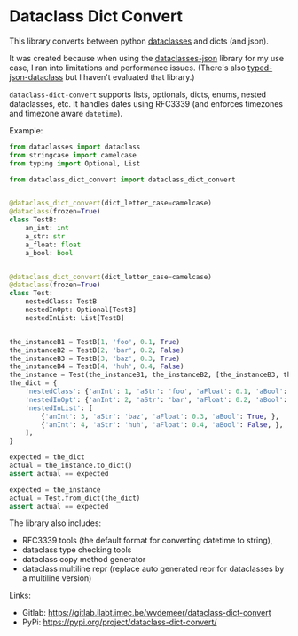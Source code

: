 # Dataclass Dict Convert

This library converts between python [dataclasses](https://docs.python.org/3/library/dataclasses.html#dataclasses.dataclass) and dicts (and json).

It was created because when using the [dataclasses-json](https://pypi.org/project/dataclasses-json/) library for my use case, I ran into limitations and performance issues. 
(There's also [typed-json-dataclass](https://pypi.org/project/typed-json-dataclass) but I haven't evaluated that library.)

`dataclass-dict-convert` supports lists, optionals, dicts, enums, nested dataclasses, etc. 
It handles dates using RFC3339 (and enforces timezones and timezone aware `datetime`).

Example:

```python
from dataclasses import dataclass
from stringcase import camelcase
from typing import Optional, List

from dataclass_dict_convert import dataclass_dict_convert


@dataclass_dict_convert(dict_letter_case=camelcase)
@dataclass(frozen=True)
class TestB:
    an_int: int
    a_str: str
    a_float: float
    a_bool: bool


@dataclass_dict_convert(dict_letter_case=camelcase)
@dataclass(frozen=True)
class Test:
    nestedClass: TestB
    nestedInOpt: Optional[TestB]
    nestedInList: List[TestB]


the_instanceB1 = TestB(1, 'foo', 0.1, True)
the_instanceB2 = TestB(2, 'bar', 0.2, False)
the_instanceB3 = TestB(3, 'baz', 0.3, True)
the_instanceB4 = TestB(4, 'huh', 0.4, False)
the_instance = Test(the_instanceB1, the_instanceB2, [the_instanceB3, the_instanceB4])
the_dict = {
    'nestedClass': {'anInt': 1, 'aStr': 'foo', 'aFloat': 0.1, 'aBool': True, },
    'nestedInOpt': {'anInt': 2, 'aStr': 'bar', 'aFloat': 0.2, 'aBool': False, },
    'nestedInList': [
        {'anInt': 3, 'aStr': 'baz', 'aFloat': 0.3, 'aBool': True, },
        {'anInt': 4, 'aStr': 'huh', 'aFloat': 0.4, 'aBool': False, },
    ],
}

expected = the_dict
actual = the_instance.to_dict()
assert actual == expected

expected = the_instance
actual = Test.from_dict(the_dict)
assert actual == expected
```

The library also includes:
- RFC3339 tools (the default format for converting datetime to string),
- dataclass type checking tools
- dataclass copy method generator
- dataclass multiline repr (replace auto generated repr for dataclasses by a multiline version)

Links:
- Gitlab: https://gitlab.ilabt.imec.be/wvdemeer/dataclass-dict-convert
- PyPi: https://pypi.org/project/dataclass-dict-convert/
